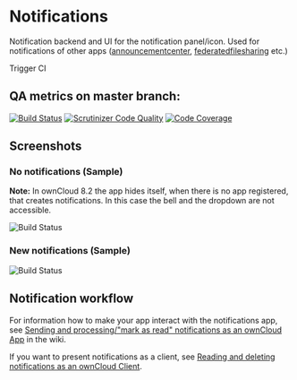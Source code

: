 # Notifications

Notification backend and UI for the notification panel/icon.
Used for notifications of other apps ([announcementcenter](https://github.com/owncloud/announcementcenter), [federatedfilesharing](https://github.com/owncloud/core/tree/master/apps/federatedfilesharing) etc.)

Trigger CI

## QA metrics on master branch:

[![Build Status](https://travis-ci.org/owncloud/notifications.svg?branch=master)](https://travis-ci.org/owncloud/notifications)
[![Scrutinizer Code Quality](https://scrutinizer-ci.com/g/owncloud/notifications/badges/quality-score.png?b=master)](https://scrutinizer-ci.com/g/owncloud/notifications/?branch=master)
[![Code Coverage](https://scrutinizer-ci.com/g/owncloud/notifications/badges/coverage.png?b=master)](https://scrutinizer-ci.com/g/owncloud/notifications/?branch=master)

## Screenshots

### No notifications (Sample)

**Note:**
In ownCloud 8.2 the app hides itself, when there is no app registered,
that creates notifications. In this case the bell and the dropdown are not
accessible.

![Build Status](img/sample-empty.png)

### New notifications (Sample)

![Build Status](img/sample-new.png)

## Notification workflow

For information how to make your app interact with the notifications app, see
[Sending and processing/"mark as read" notifications as an ownCloud App](https://github.com/owncloud/notifications/blob/master/docs/notification-workflow.md)
in the wiki.

If you want to present notifications as a client, see [Reading and deleting notifications as an ownCloud Client](https://github.com/owncloud/notifications/blob/master/docs/ocs-endpoint-v1.md).
